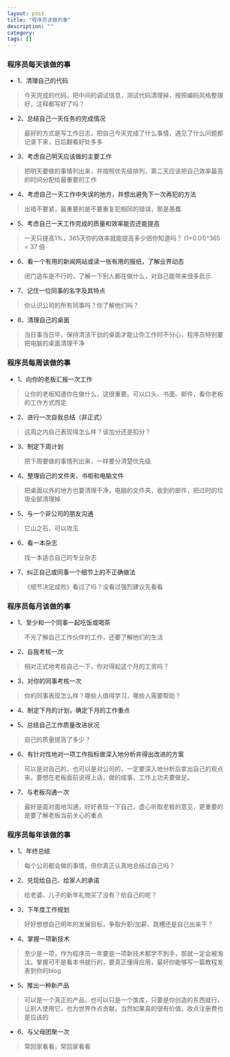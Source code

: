 ```yaml
---
layout: post
title: "程序员该做的事"
description: ""
category: 
tags: []
---
```

  
### 程序员每天该做的事  
* 1、清理自己的代码
> 今天完成的代码，把中间的调试信息，测试代码清理掉，按照编码风格整理好，注释都写好了吗？   
  
* 2、总结自己一天任务的完成情况
> 最好的方式是写工作日志，把自己今天完成了什么事情，遇见了什么问题都记录下来，日后翻看好处多多
   
* 3、考虑自己明天应该做的主要工作
> 把明天要做的事情列出来，并按照优先级排列，第二天应该把自己效率最高的时间分配给最重要的工作
   
* 4、考虑自己一天工作中失误的地方，并想出避免下一次再犯的方法
> 出错不要紧，最重要的是不要重复犯相同的错误，那是愚蠢

* 5、考虑自己一天工作完成的质量和效率能否还能提高
> 一天只提高1%，365天你的效率就能提高多少倍你知道吗？ (1+0.01)^365 = 37 倍

* 6、看一个有用的新闻网站或读一张有用的报纸，了解业界动态
> 闭门造车是不行的，了解一下别人都在做什么，对自己能带来很多启示.

* 7、记住一位同事的名字及其特点
> 你认识公司的所有同事吗？你了解他们吗？

* 8、清理自己的桌面
> 当日事当日毕，保持清洁干劲的桌面才能让你工作时不分心，程序员特别要把电脑的桌面清理干净

### 程序员每周该做的事
* 1、向你的老板汇报一次工作
> 让你的老板知道你在做什么，这很重要。可以口头、书面、邮件，看你老板的工作方式而定
   
* 2、进行一次自我总结（非正式）
> 这周之内自己表现得怎么样？该加分还是扣分？

* 3、制定下周计划
> 把下周要做的事情列出来，一样要分清楚优先级

* 4、整理自己的文件夹、书柜和电脑文件
> 把桌面以外的地方也要清理干净，电脑的文件夹，收到的邮件，把过时的垃圾全部清理掉

* 5、与一个非公司的朋友沟通
> 它山之石，可以攻玉

* 6、看一本杂志
> 找一本适合自己的专业杂志

* 7、纠正自己或同事一个细节上的不正确做法
> 《细节决定成败》看过了吗？没看过强烈建议先看看

### 程序员每月该做的事
* 1、至少和一个同事一起吃饭或喝茶
> 不光了解自己工作伙伴的工作，还要了解他们的生活

* 2、自我考核一次
> 相对正式地考核自己一下，你对得起这个月的工资吗？

* 3、对你的同事考核一次
> 你的同事表现怎么样？哪些人值得学习，哪些人需要帮助？

* 4、制定下月的计划，确定下月的工作重点

* 5、总结自己工作质量改进状况
> 自己的质量提高了多少？

* 6、有针对性地对一项工作指标做深入地分析并得出改进的方案
> 可以是对自己的，也可以是对公司的，一定要深入地分析后拿出自己的观点来。要想在老板面前说得上话，做的成事，工作上功夫要做足。

* 7、与老板沟通一次
> 最好是面对面地沟通，好好表现一下自己，虚心听取老板的意见，更重要的是要了解老板当前关心的重点

### 程序员每年该做的事
* 1、年终总结
> 每个公司都会做的事情，但你真正认真地总结过自己吗？
   
* 2、兑现给自己、给家人的承诺
> 给老婆、儿子的新年礼物买了没有？给自己的呢？

* 3、下年度工作规划
> 好好想想自己明年的发展目标，争取升职/加薪、跳槽还是自己出来干？

* 4、掌握一项新技术
> 至少是一项，作为程序员一年要是一项新技术都学不到手，那就一定会被淘汰。掌握可不是看本书就行的，要真正懂得应用，最好你能够写一篇教程发表到你的blog

* 5、推出一种新产品
>   可以是一个真正的产品，也可以只是一个类库，只要是你创造的东西就行，让别人使用它，也为世界作点贡献。当然如果真的很有价值，收点注册费也是应该的

* 6、与父母团聚一次
> 常回家看看，常回家看看  
